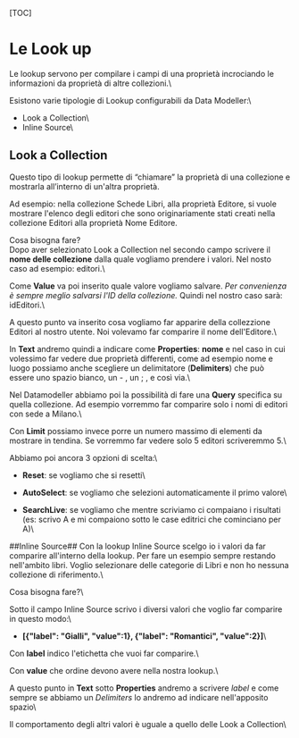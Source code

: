 [TOC]

# Le Look up #

Le lookup servono per compilare i campi di una proprietà incrociando le informazioni da proprietà di altre collezioni.\

Esistono varie tipologie di Lookup configurabili da Data Modeller:\
- Look a Collection\
- Inline Source\

## Look a Collection ##
Questo tipo di lookup permette di “chiamare” la proprietà di una collezione e mostrarla all’interno di un'altra proprietà.

Ad esempio: nella collezione Schede Libri, alla proprietà Editore, si vuole mostrare l'elenco degli editori che sono originariamente stati creati nella collezione Editori alla proprietà Nome Editore.

Cosa bisogna fare?\
Dopo aver selezionato Look a Collection nel secondo campo scrivere il **nome delle collezione** dalla quale vogliamo prendere i valori. Nel nosto caso ad esempio: editori.\

Come **Value** va poi inserito quale valore vogliamo salvare. *Per convenienza è sempre meglio salvarsi l'ID della collezione.*
Quindi nel nostro caso sarà: idEditori.\

A questo punto va inserito cosa vogliamo far apparire della collezzione Editori al nostro utente. Noi volevamo far comparire il nome dell'Editore.\

In **Text** andremo quindi a indicare come **Properties**: **nome**
e nel caso in cui volessimo far vedere due proprietà differenti, come ad esempio nome e luogo possiamo anche scegliere un delimitatore (**Delimiters**) che può essere uno spazio bianco, un - , un ; , e così via.\

Nel Datamodeller abbiamo poi la possibilità di fare una **Query** specifica su quella collezione. Ad esempio vorremmo far comparire solo i nomi di editori con sede a Milano.\

Con **Limit** possiamo invece porre un numero massimo di elementi da mostrare in tendina. Se vorremmo far vedere solo 5 editori scriveremmo 5.\

Abbiamo poi ancora 3 opzioni di scelta:\

- **Reset**: se vogliamo che si resetti\

- **AutoSelect**: se vogliamo che selezioni automaticamente il primo valore\

- **SearchLive**: se vogliamo che mentre scriviamo ci compaiano i risultati (es: scrivo A e mi compaiono sotto le case editrici che cominciano per A)\

##Inline Source##
Con la lookup Inline Source scelgo io i valori da far comparire all'interno della lookup. Per fare un esempio sempre restando nell'ambito libri. Voglio selezionare delle categorie di Libri e non ho nessuna collezione di riferimento.\

Cosa bisogna fare?\

Sotto il campo Inline Source scrivo i diversi valori che voglio far comparire in questo modo:\

- **[{"label": "Gialli", "value":1}, {"label": "Romantici", "value":2}]**\

Con **label** indico l'etichetta che vuoi far comparire.\

Con **value** che ordine devono avere nella nostra lookup.\

A questo punto in **Text** sotto **Properties** andremo a scrivere *label* e come sempre se abbiamo un *Delimiters* lo andremo ad indicare nell'apposito spazio\

Il comportamento degli altri valori è uguale a quello delle Look a Collection\
